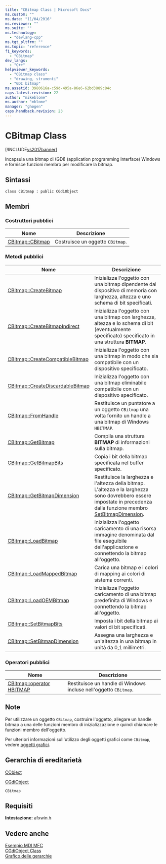 ```yaml
---
title: "CBitmap Class | Microsoft Docs"
ms.custom: ""
ms.date: "11/04/2016"
ms.reviewer: ""
ms.suite: ""
ms.technology: 
  - "devlang-cpp"
ms.tgt_pltfrm: ""
ms.topic: "reference"
f1_keywords: 
  - "CBitmap"
dev_langs: 
  - "C++"
helpviewer_keywords: 
  - "CBitmap class"
  - "drawing, strumenti"
  - "GDI bitmap"
ms.assetid: 3980616a-c59d-495a-86e6-62bd3889c84c
caps.latest.revision: 22
author: "mikeblome"
ms.author: "mblome"
manager: "ghogen"
caps.handback.revision: 23
---
```

# CBitmap Class
[!INCLUDE[vs2017banner](../../assembler/inline/includes/vs2017banner.md)]

Incapsula una bitmap di \(GDI\) \(application programming Interface\) Windows e fornisce funzioni membro per modificare la bitmap.  
  
## Sintassi  
  
```  
class CBitmap : public CGdiObject  
```  
  
## Membri  
  
### Costruttori pubblici  
  
|Nome|Descrizione|  
|----------|-----------------|  
|[CBitmap::CBitmap](../Topic/CBitmap::CBitmap.md)|Costruisce un oggetto `CBitmap`.|  
  
### Metodi pubblici  
  
|Nome|Descrizione|  
|----------|-----------------|  
|[CBitmap::CreateBitmap](../Topic/CBitmap::CreateBitmap.md)|Inizializza l'oggetto con una bitmap dipendente dal dispositivo di memoria con larghezza, altezza e uno schema di bit specificati.|  
|[CBitmap::CreateBitmapIndirect](../Topic/CBitmap::CreateBitmapIndirect.md)|Inizializza l'oggetto con una bitmap con larghezza, altezza e lo schema di bit \(eventualmente specificato\) specificato in una struttura **BITMAP**.|  
|[CBitmap::CreateCompatibleBitmap](../Topic/CBitmap::CreateCompatibleBitmap.md)|Inizializza l'oggetto con una bitmap in modo che sia compatibile con un dispositivo specificato.|  
|[CBitmap::CreateDiscardableBitmap](../Topic/CBitmap::CreateDiscardableBitmap.md)|Inizializza l'oggetto con una bitmap eliminabile compatibile con un dispositivo specificato.|  
|[CBitmap::FromHandle](../Topic/CBitmap::FromHandle.md)|Restituisce un puntatore a un oggetto `CBitmap` una volta fornito un handle a una bitmap di Windows `HBITMAP`.|  
|[CBitmap::GetBitmap](../Topic/CBitmap::GetBitmap.md)|Compila una struttura **BITMAP** di informazioni sulla bitmap.|  
|[CBitmap::GetBitmapBits](../Topic/CBitmap::GetBitmapBits.md)|Copia i bit della bitmap specificata nel buffer specificato.|  
|[CBitmap::GetBitmapDimension](../Topic/CBitmap::GetBitmapDimension.md)|Restituisce la larghezza e l'altezza della bitmap.  L'altezza e la larghezza sono dovrebbero essere impostate in precedenza dalla funzione membro [SetBitmapDimension](../Topic/CBitmap::SetBitmapDimension.md).|  
|[CBitmap::LoadBitmap](../Topic/CBitmap::LoadBitmap.md)|Inizializza l'oggetto caricamento di una risorsa immagine denominata dal file eseguibile dell'applicazione e connettendo la bitmap all'oggetto.|  
|[CBitmap::LoadMappedBitmap](../Topic/CBitmap::LoadMappedBitmap.md)|Carica una bitmap e i colori di mapping ai colori di sistema correnti.|  
|[CBitmap::LoadOEMBitmap](../Topic/CBitmap::LoadOEMBitmap.md)|Inizializza l'oggetto caricamento di una bitmap predefinita di Windows e connettendo la bitmap all'oggetto.|  
|[CBitmap::SetBitmapBits](../Topic/CBitmap::SetBitmapBits.md)|Imposta i bit della bitmap ai valori di bit specificati.|  
|[CBitmap::SetBitmapDimension](../Topic/CBitmap::SetBitmapDimension.md)|Assegna una larghezza e un'altezza in una bitmap in unità da 0,1 millimetri.|  
  
### Operatori pubblici  
  
|Nome|Descrizione|  
|----------|-----------------|  
|[CBitmap::operator HBITMAP](../Topic/CBitmap::operator%20HBITMAP.md)|Restituisce un handle di Windows incluse nell'oggetto `CBitmap`.|  
  
## Note  
 Per utilizzare un oggetto `CBitmap`, costruire l'oggetto, allegare un handle bitmap a una delle funzioni membro di inizializzazione e quindi chiamare le funzioni membro dell'oggetto.  
  
 Per ulteriori informazioni sull'utilizzo degli oggetti grafici come `CBitmap`, vedere [oggetti grafici](../../mfc/graphic-objects.md).  
  
## Gerarchia di ereditarietà  
 [CObject](../../mfc/reference/cobject-class.md)  
  
 [CGdiObject](../../mfc/reference/cgdiobject-class.md)  
  
 `CBitmap`  
  
## Requisiti  
 **Intestazione:** afxwin.h  
  
## Vedere anche  
 [Esempio MDI MFC](../../top/visual-cpp-samples.md)   
 [CGdiObject Class](../../mfc/reference/cgdiobject-class.md)   
 [Grafico delle gerarchie](../../mfc/hierarchy-chart.md)